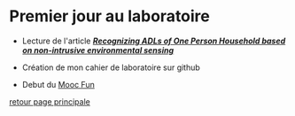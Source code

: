 # Premier jour au laboratoire

- Lecture de l'article _**[Recognizing ADLs of One Person Household based on non-intrusive environmental sensing](../CR_article/CR_Recognizing_ADLs_of_One_Person_Household_based.mkd)**_

- Création de mon cahier de laboratoire sur github

- Debut du [Mooc Fun](https://www.fun-mooc.fr/courses/course-v1:inria+41016+session01bis/courseware/4ab137e597734d239618e813ff3287c9/61853c0df111436d9104f93fcc131739/)


[retour page principale](../ListeDeNotes.mkd)
